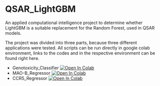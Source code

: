 # QSAR_LightGBM
An applied computational intelligence project to determine whether LightGBM is a suitable replacement for the Random Forest, used in QSAR models.

The project was divided into three parts, because three different applications were tested. All scripts can be run directly in google colab environment, links to the codes and in the respective environment can be found right here.

* Genotoxicity_Classifier [![Open In Colab](https://colab.research.google.com/assets/colab-badge.svg)](https://colab.research.google.com/github/stawiskm/QSAR_LightGBM/blob/main/Genotoxicity_Classifier.ipynb)
* MAO-B_Regressor [![Open In Colab](https://colab.research.google.com/assets/colab-badge.svg)](https://colab.research.google.com/github/stawiskm/QSAR_LightGBM/blob/main/MAO_B_Regressor.ipynb)
* CCR5_Regressor [![Open In Colab](https://colab.research.google.com/assets/colab-badge.svg)](https://colab.research.google.com/github/stawiskm/QSAR_LightGBM/blob/main/CCR5_Regressor.ipynb)
